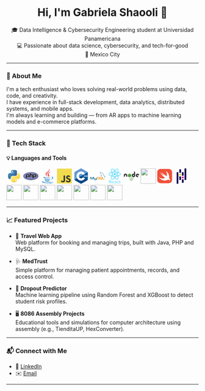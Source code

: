 <h1 align="center">Hi, I'm Gabriela Shaooli 👋</h1>

<p align="center">
🎓 Data Intelligence & Cybersecurity Engineering student at Universidad Panamericana<br>
💻 Passionate about data science, cybersecurity, and tech-for-good<br>
📍 Mexico City
</p>

---

### 🌟 About Me

I'm a tech enthusiast who loves solving real-world problems using data, code, and creativity.  
I have experience in full-stack development, data analytics, distributed systems, and mobile apps.  
I'm always learning and building — from AR apps to machine learning models and e-commerce platforms.

---

### 🚀 Tech Stack

#### 💡 Languages and Tools

<p align="left">

<!-- Language Logos -->
<a href="https://www.python.org"><img src="https://raw.githubusercontent.com/devicons/devicon/master/icons/python/python-original.svg" width="40" height="40"/></a>
<a href="https://www.php.net"><img src="https://raw.githubusercontent.com/devicons/devicon/master/icons/php/php-original.svg" width="40" height="40"/></a>
<a href="https://www.java.com"><img src="https://raw.githubusercontent.com/devicons/devicon/master/icons/java/java-original.svg" width="40" height="40"/></a>
<a href="https://developer.mozilla.org/en-US/docs/Web/JavaScript"><img src="https://raw.githubusercontent.com/devicons/devicon/master/icons/javascript/javascript-original.svg" width="40" height="40"/></a>
<a href="https://www.w3schools.com/cpp/"><img src="https://raw.githubusercontent.com/devicons/devicon/master/icons/cplusplus/cplusplus-original.svg" width="40" height="40"/></a>
<a href="https://www.mysql.com/"><img src="https://raw.githubusercontent.com/devicons/devicon/master/icons/mysql/mysql-original-wordmark.svg" width="40" height="40"/></a>
<a href="https://reactjs.org/"><img src="https://raw.githubusercontent.com/devicons/devicon/master/icons/react/react-original-wordmark.svg" width="40" height="40"/></a>
<a href="https://nodejs.org/"><img src="https://raw.githubusercontent.com/devicons/devicon/master/icons/nodejs/nodejs-original-wordmark.svg" width="40" height="40"/></a>
<a href="https://firebase.google.com/"><img src="https://www.vectorlogo.zone/logos/firebase/firebase-icon.svg" width="40" height="40"/></a>
<a href="https://developer.apple.com/swift/"><img src="https://raw.githubusercontent.com/devicons/devicon/master/icons/swift/swift-original.svg" width="40" height="40"/></a>
<a href="https://pandas.pydata.org/"><img src="https://raw.githubusercontent.com/devicons/devicon/2ae2a900d2f041da66e950e4d48052658d850630/icons/pandas/pandas-original.svg" width="40" height="40"/></a>
<a href="https://seaborn.pydata.org/"><img src="https://seaborn.pydata.org/_images/logo-mark-lightbg.svg" width="40" height="40"/></a>
<a href="https://hadoop.apache.org/"><img src="https://www.vectorlogo.zone/logos/apache_hadoop/apache_hadoop-icon.svg" width="40" height="40"/></a>
<a href="https://hive.apache.org/"><img src="https://www.vectorlogo.zone/logos/apache_hive/apache_hive-icon.svg" width="40" height="40"/></a>
<a href="https://cloud.google.com"><img src="https://www.vectorlogo.zone/logos/google_cloud/google_cloud-icon.svg" width="40" height="40"/></a>
<a href="https://flutter.dev"><img src="https://www.vectorlogo.zone/logos/flutterio/flutterio-icon.svg" width="40" height="40"/></a>
<a href="https://angular.io"><img src="https://angular.io/assets/images/logos/angular/angular.svg" width="40" height="40"/></a>
<a href="https://figma.com"><img src="https://www.vectorlogo.zone/logos/figma/figma-icon.svg" width="40" height="40"/></a>

</p>

---

### 📈 Featured Projects

- 🧳 **Travel Web App**  
  Web platform for booking and managing trips, built with Java, PHP and MySQL.

- 🩺 **MedTrust**  
  Simple platform for managing patient appointments, records, and access control.

- 🧠 **Dropout Predictor**  
  Machine learning pipeline using Random Forest and XGBoost to detect student risk profiles.

- 🖥️ **8086 Assembly Projects**  
  Educational tools and simulations for computer architecture using assembly (e.g., TienditaUP, HexConverter).

---
### 📬 Connect with Me

- 💼 [LinkedIn](www.linkedin.com/in/gabriela-s-396a002b8)
- ✉️ [Email](gabrielashaooli@gmail.com)

---


